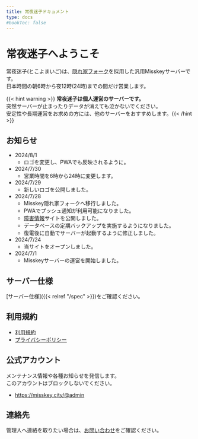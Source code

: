 ```yaml
---
title: 常夜迷子ドキュメント
type: docs
#bookToc: false
---
```


# 常夜迷子へようこそ

常夜迷子(とこよまいご)は、[隠れ家フォーク](https://github.com/hideki0403/kakurega.app/blob/dev-kakurega/docs/difference.md)を採用した汎用Misskeyサーバーです。  
日本時間の朝6時から夜12時(24時)までの間だけ営業します。  

{{< hint warning >}} **常夜迷子は個人運営のサーバーです。**  
突然サーバーが止まったりデータが消えても泣かないでください。  
安定性や長期運営をお求めの方には、他のサーバーをおすすめします。{{< /hint >}}

## お知らせ
- 2024/8/1
  - ロゴを変更し、PWAでも反映されるように。
- 2024/7/30
  - 営業時間を6時から24時に変更します。
- 2024/7/29
  - 新しいロゴを公開しました。
- 2024/7/28
  - Misskey隠れ家フォークへ移行しました。
  - PWAでプッシュ通知が利用可能になりました。
  - [障害情報](https://status.misskey.city)サイトを公開しました。
  - データベースの定期バックアップを実施するようになりました。
  - 復電後に自動でサーバーが起動するように修正しました。
- 2024/7/24
  - 当サイトをオープンしました。
- 2024/7/1
  - Misskeyサーバーの運営を開始しました。

## サーバー仕様

[サーバー仕様]({{< relref "/spec" >}})をご確認ください。

## 利用規約

- [利用規約](/rule)
- [プライバシーポリシー](/privacy)

## 公式アカウント

メンテナンス情報や各種お知らせを発信します。  
このアカウントはブロックしないでください。

- https://misskey.city/@admin

## 連絡先

管理人へ連絡を取りたい場合は、[お問い合わせ](/contact)をご確認ください。